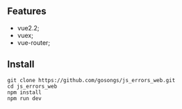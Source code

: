 ## Features
+ vue2.2;
+ vuex;
+ vue-router;

## Install
```
git clone https://github.com/gosongs/js_errors_web.git
cd js_errors_web
npm install
npm run dev
```